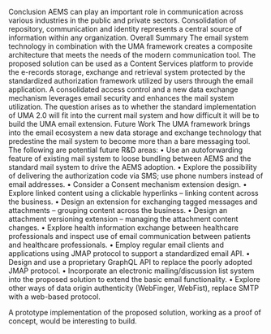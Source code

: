 Conclusion
AEMS can play an important role in communication across various industries in the public and private sectors. Consolidation of repository, communication and identity represents a central source of information within any organization.
Overall Summary
The email system technology in combination with the UMA framework creates a composite architecture that meets the needs of the modern communication tool. The proposed solution can be used as a Content Services platform to provide the e-records storage, exchange and retrieval system protected by the standardized authorization framework utilized by users through the email application.
A consolidated access control and a new data exchange mechanism leverages email security and enhances the mail system utilization. The question arises as to whether the standard implementation of UMA 2.0 will fit into the current mail system and how difficult it will be to build the UMA email extension.
Future Work
The UMA framework brings into the email ecosystem a new data storage and exchange technology that predestine the mail system to become more than a bare messaging tool.
The following are potential future R&D areas:
    • Use an autoforwarding feature of existing mail system to loose bundling between AEMS and the standard mail system to drive the AEMS adoption.
    • Explore the possibility of delivering the authorization code via SMS; use phone numbers instead of email addresses.
    • Consider a Consent mechanism extension design.
    • Explore linked content using a clickable hyperlinks – linking content across the business.
    • Design an extension for exchanging tagged messages and attachments – grouping content across the business.
    • Design an attachment versioning extension – managing the attachment content changes.
    • Explore health information exchange between healthcare professionals and inspect use of email communication between patients and healthcare professionals.
    • Employ regular email clients and applications using JMAP protocol to support a standardized email API.
    • Design and use a proprietary GraphQL API to replace the poorly adopted JMAP protocol.
    • Incorporate an electronic mailing/discussion list system into the proposed solution to extend the basic email functionality.
    • Explore other ways of data origin authenticity (WebFinger, WebFist), replace SMTP with a web-based protocol.

A prototype implementation of the proposed solution, working as a proof of concept, would be interesting to build. 